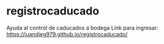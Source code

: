 # registrocaducado
Ayuda al control de caducados a bodega
Link para ingresar: https://juandieg979.github.io/registrocaducado/
